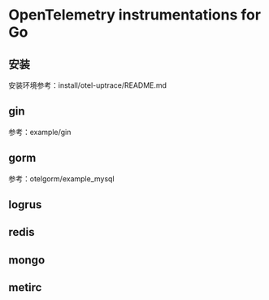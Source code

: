 # OpenTelemetry instrumentations for Go

## 安装

安装环境参考：install/otel-uptrace/README.md



## gin

参考：example/gin



## gorm

参考：otelgorm/example_mysql



## logrus



## redis



## mongo



## metirc

